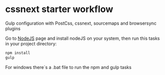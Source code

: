 # cssnext starter workflow

Gulp configuration with PostCss, cssnext, sourcemaps and browsersync plugins

Go to [NodeJS](https://nodejs.org/download/) page and install nodeJS on your system, then run this tasks in your project directory:

````js
npm install
gulp
````

For windows there´s a .bat file to run the npm and gulp tasks
